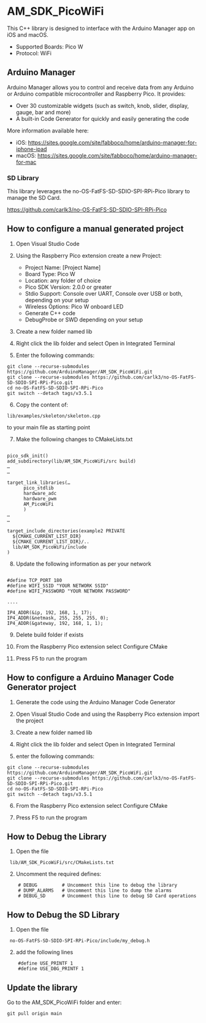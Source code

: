 # AM_SDK_PicoWiFi

This C++ library is designed to interface with the Arduino Manager app on iOS and macOS.

 * Supported Boards: Pico W
 * Protocol: WiFi

## Arduino Manager

Arduino Manager allows you to control and receive data from any Arduino or Arduino compatible microcontroller and Raspberry Pico. It provides:

* Over 30 customizable widgets (such as switch, knob, slider, display, gauge, bar and more)
* A built-in Code Generator for quickly and easily generating the code

More information available here:

- iOS: https://sites.google.com/site/fabboco/home/arduino-manager-for-iphone-ipad
- macOS: https://sites.google.com/site/fabboco/home/arduino-manager-for-mac


### SD Library

This library leverages the no-OS-FatFS-SD-SDIO-SPI-RPi-Pico library to manage the SD Card.

https://github.com/carlk3/no-OS-FatFS-SD-SDIO-SPI-RPi-Pico

## How to configure a manual generated project

1) Open Visual Studio Code

2) Using the Raspberry Pico extension create a new Project:

    - Project Name: [Project Name]
    - Board Type: Pico W
    - Location: any folder of choice
    - Pico SDK Version: 2.0.0 or greater
    - Stdio Support: Console over UART, Console over USB or both, depending on your setup
    - Wireless Options: Pico W onboard LED
    - Generate C++ code
    - DebugProbe or SWD depending on your setup

3) Create a new folder named lib

4) Right click the lib folder and select Open in Integrated Terminal

5) Enter the following commands:

```
git clone --recurse-submodules https://github.com/ArduinoManager/AM_SDK_PicoWiFi.git
git clone --recurse-submodules https://github.com/carlk3/no-OS-FatFS-SD-SDIO-SPI-RPi-Pico.git
cd no-OS-FatFS-SD-SDIO-SPI-RPi-Pico
git switch --detach tags/v3.5.1
```

6) Copy the content of:

```
lib/examples/skeleton/skeleton.cpp
```

to your main file as starting point

7) Make the following changes to CMakeLists.txt

```

pico_sdk_init()
add_subdirectory(lib/AM_SDK_PicoWiFi/src build)
…
…

target_link_libraries(…
      pico_stdlib
      hardware_adc
      hardware_pwm
      AM_PicoWiFi
      )
…
…

target_include_directories(example2 PRIVATE
  ${CMAKE_CURRENT_LIST_DIR}
  ${CMAKE_CURRENT_LIST_DIR}/..
  lib/AM_SDK_PicoWiFi/include
)

```


8) Update the following information as per your network

```

#define TCP_PORT 180
#define WIFI_SSID "YOUR NETWORK SSID"
#define WIFI_PASSWORD "YOUR NETWORK PASSWORD"

....

IP4_ADDR(&ip, 192, 168, 1, 17);
IP4_ADDR(&netmask, 255, 255, 255, 0);
IP4_ADDR(&gateway, 192, 168, 1, 1);

```

9) Delete build folder if exists

10) From the Raspberry Pico extension select Configure CMake

11) Press F5 to run the program

## How to configure a Arduino Manager Code Generator project

1) Generate the code using the Arduino Manager Code Generator

2) Open Visual Studio Code and using the Raspberry Pico extension import the project

3) Create a new folder named lib

4) Right click the lib folder and select Open in Integrated Terminal

5) enter the following commands:

```
git clone --recurse-submodules https://github.com/ArduinoManager/AM_SDK_PicoWiFi.git
git clone --recurse-submodules https://github.com/carlk3/no-OS-FatFS-SD-SDIO-SPI-RPi-Pico.git
cd no-OS-FatFS-SD-SDIO-SPI-RPi-Pico
git switch --detach tags/v3.5.1
```
6) From the Raspberry Pico extension select Configure CMake

7) Press F5 to run the program

## How to Debug the Library

1) Open the file

```
 lib/AM_SDK_PicoWiFi/src/CMakeLists.txt
```
2) Uncomment the required defines:

```
    # DEBUG         # Uncomment this line to debug the library
    # DUMP_ALARMS   # Uncomment this line to dump the alarms
    # DEBUG_SD      # Uncomment this line to debug SD Card operations
```

## How to Debug the SD Library

1) Open the file
```
 no-OS-FatFS-SD-SDIO-SPI-RPi-Pico/include/my_debug.h
 ```
2) add the following lines

```
    #define USE_PRINTF 1
    #define USE_DBG_PRINTF 1
```

## Update the library

Go to the AM_SDK_PicoWiFi folder and enter:

```
git pull origin main
```